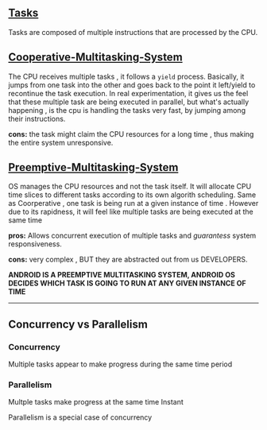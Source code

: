 ## <u>Tasks </u>

Tasks are composed of multiple instructions that are processed by the CPU.

## <u>Cooperative-Multitasking-System </u>

The CPU receives multiple tasks , it follows a `yield` process. Basically, it jumps from one task into the other and goes back to the point it left/yield to recontinue the task execution.
In real experimentation, it gives us the feel that these multiple task are being executed in parallel, but what's actually happening , is the cpu is handling the tasks very fast, by jumping among their instructions.

**cons:** the task might claim the CPU resources for a long time , thus making the entire system unresponsive.

## <u>Preemptive-Multitasking-System </u>

OS manages the CPU resources and not the task itself. It will allocate CPU time slices to different tasks according to its own algorith scheduling.
Same as Coorperative , one task is being run at a given instance of time . However due to its rapidness, it will feel like multiple tasks are being executed at the same time

**pros:** Allows concurrent execution of multiple tasks and _guarantess_ system responsiveness.

**cons:** very complex , BUT they are abstracted out from us DEVELOPERS.

**ANDROID IS A PREEMPTIVE MULTITASKING SYSTEM, ANDROID OS DECIDES WHICH TASK IS GOING TO RUN AT ANY GIVEN INSTANCE OF TIME**

---

## Concurrency vs Parallelism

### Concurrency

Multiple tasks appear to make progress during the same time period

### Parallelism

Multple tasks make progress at the same time Instant

Parallelism is a special case of concurrency
